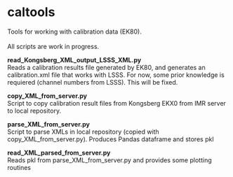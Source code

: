 # caltools
Tools for working with calibration data (EK80).<br><br>
All scripts are work in progress.<br>

**read_Kongsberg_XML_output_LSSS_XML.py**<br>
Reads a calibration results file generated by EK80, and generates an calibration.xml file that works with LSSS.
For now, some prior knowledge is requiered (channel numbers from LSSS). This will be fixed.

**copy_XML_from_server.py**<br>
Script to copy calibration result files from Kongsberg EKX0 from IMR server to local repository.

**parse_XML_from_server.py**<br>
Script to parse XMLs in local repository (copied with copy_XML_from_server.py).
Produces Pandas dataframe and stores pkl

**read_XML_parsed_from_server.py**<br>
Reads pkl from parse_XML_from_server.py and provides some plotting routines
